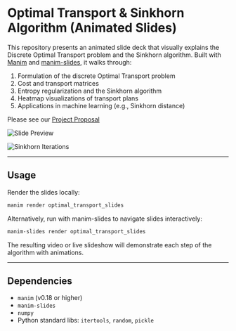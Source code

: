 # Optimal Transport & Sinkhorn Algorithm (Animated Slides)


This repository presents an animated slide deck that visually explains the Discrete Optimal Transport problem and the Sinkhorn algorithm.  Built with [Manim](https://www.manim.community/) and [manim-slides](https://github.com/jeertmans/manim-slides), it walks through:

1. Formulation of the discrete Optimal Transport problem
2. Cost and transport matrices
3. Entropy regularization and the Sinkhorn algorithm
4. Heatmap visualizations of transport plans
5. Applications in machine learning (e.g., Sinkhorn distance)

Please see our [Project Proposal](project_proposal.pdf)

![Slide Preview](slides.gif)

![Sinkhorn Iterations](sinkhorn.gif)

---

## Usage

Render the slides locally:

```bash
manim render optimal_transport_slides

```

Alternatively, run with manim-slides to navigate slides interactively:

```bash
manim-slides render optimal_transport_slides
```

The resulting video or live slideshow will demonstrate each step of the algorithm with animations.

---

## Dependencies

* `manim` (v0.18 or higher)
* `manim-slides`
* `numpy`
* Python standard libs: `itertools`, `random`, `pickle`



